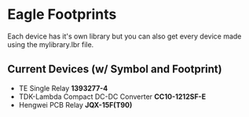 # Eagle Footprints

Each device has it's own library but you can also get every device made using the mylibrary.lbr file.

## Current Devices (w/ Symbol and Footprint)

- TE Single Relay **1393277-4**
- TDK-Lambda Compact DC-DC Converter **CC10-1212SF-E**
- Hengwei PCB Relay **JQX-15F(T90)**

